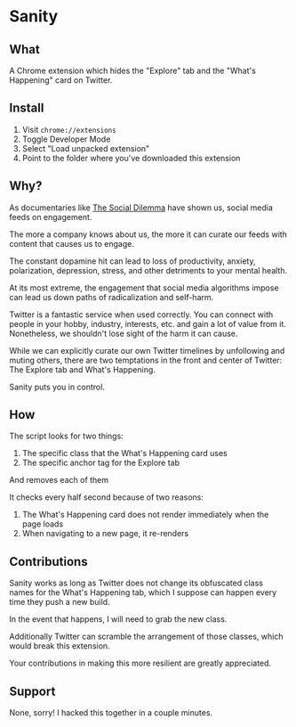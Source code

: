 # Sanity

## What

A Chrome extension which hides the "Explore" tab and the "What's Happening" card on Twitter.

## Install

1. Visit `chrome://extensions`
2. Toggle Developer Mode
3. Select "Load unpacked extension"
4. Point to the folder where you've downloaded this extension

## Why?

As documentaries like [The Social Dilemma](https://www.netflix.com/title/81254224) have shown us, social media feeds on engagement.

The more a company knows about us, the more it can curate our feeds with content that causes us to engage.

The constant dopamine hit can lead to loss of productivity, anxiety, polarization, depression, stress, and other detriments to your mental health.

At its most extreme, the engagement that social media algorithms impose can lead us down paths of radicalization and self-harm.

Twitter is a fantastic service when used correctly. You can connect with people in your hobby, industry, interests, etc. and gain a lot of value from it. Nonetheless, we shouldn't lose sight of the harm it can cause.

While we can explicitly curate our own Twitter timelines by unfollowing and muting others, there are two temptations in the front and center of Twitter: The Explore tab and What's Happening.

Sanity puts you in control.

## How

The script looks for two things:

1. The specific class that the What's Happening card uses
2. The specific anchor tag for the Explore tab

And removes each of them

It checks every half second because of two reasons:

1. The What's Happening card does not render immediately when the page loads
2. When navigating to a new page, it re-renders

## Contributions

Sanity works as long as Twitter does not change its obfuscated class names for the What's Happening tab, which I suppose can happen every time they push a new build.

In the event that happens, I will need to grab the new class.

Additionally Twitter can scramble the arrangement of those classes, which would break this extension.

Your contributions in making this more resilient are greatly appreciated.

## Support

None, sorry! I hacked this together in a couple minutes.

